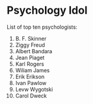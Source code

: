 # Psychology Idol
List of top ten psychologists:

1. B. F. Skinner
1. Ziggy Freud
1. Albert Bandara
1. Jean Piaget
1. Karl Rogers
1. Wiliam James
1. Erik Erikson
1. Ivan Pawlow
1. Levw Wygotski
1. Carol Dweck
